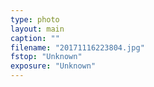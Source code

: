 ```yaml
---
type: photo
layout: main
caption: ""
filename: "20171116223804.jpg"
fstop: "Unknown"
exposure: "Unknown"
---
```

